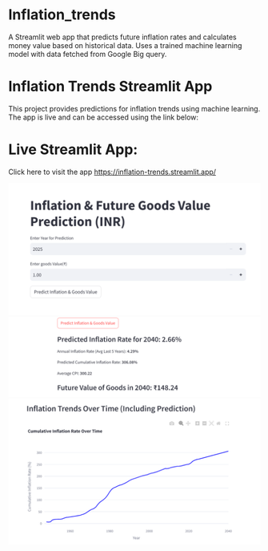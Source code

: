 # Inflation_trends
A Streamlit web app that predicts future inflation rates and calculates money value based on historical data. Uses a trained machine learning model with data fetched from Google Big query.

# Inflation Trends Streamlit App

This project provides predictions for inflation trends using machine learning. The app is live and can be accessed using the link below:

# Live Streamlit App:
Click here to visit the app
https://inflation-trends.streamlit.app/

![Image 1](images/inflation11.PNG)
![Image 2](images/inflation21.PNG)
![Image 3](images/inflation31.PNG)


